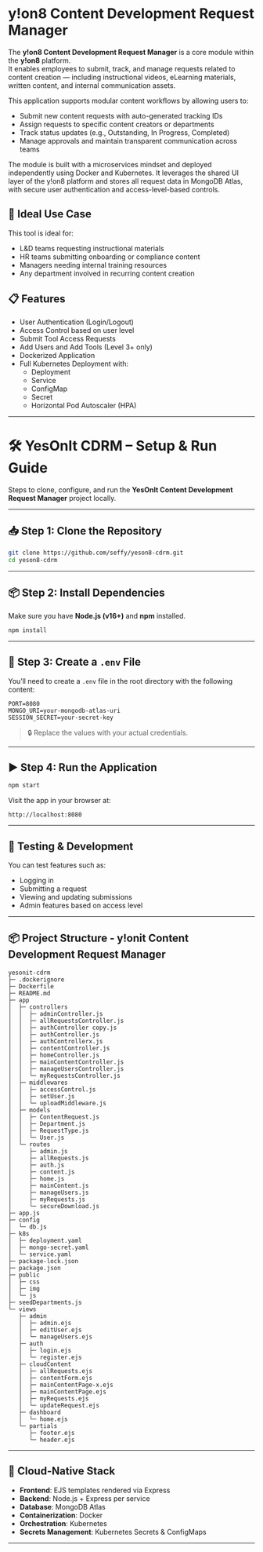 # **y!on8** Content Development Request Manager

The **y!on8 Content Development Request Manager** is a core module within the **y!on8** platform.  
It enables employees to submit, track, and manage requests related to content creation — including instructional videos, eLearning materials, written content, and internal communication assets.

This application supports modular content workflows by allowing users to:
- Submit new content requests with auto-generated tracking IDs
- Assign requests to specific content creators or departments
- Track status updates (e.g., Outstanding, In Progress, Completed)
- Manage approvals and maintain transparent communication across teams

The module is built with a microservices mindset and deployed independently using Docker and Kubernetes. It leverages the shared UI layer of the y!on8 platform and stores all request data in MongoDB Atlas, with secure user authentication and access-level-based controls.

## 🎯 Ideal Use Case

This tool is ideal for:
- L&D teams requesting instructional materials
- HR teams submitting onboarding or compliance content
- Managers needing internal training resources
- Any department involved in recurring content creation

## 📋 Features
- User Authentication (Login/Logout)
- Access Control based on user level
- Submit Tool Access Requests
- Add Users and Add Tools (Level 3+ only)
- Dockerized Application
- Full Kubernetes Deployment with:
  - Deployment
  - Service
  - ConfigMap
  - Secret
  - Horizontal Pod Autoscaler (HPA)

---

# 🛠️ YesOnIt CDRM – Setup & Run Guide

Steps to clone, configure, and run the **YesOnIt Content Development Request Manager** project locally.

---

## 📥 Step 1: Clone the Repository

```bash
git clone https://github.com/seffy/yeson8-cdrm.git
cd yeson8-cdrm
```

---

## 📦 Step 2: Install Dependencies

Make sure you have **Node.js (v16+)** and **npm** installed.

```bash
npm install
```

---

## 🔐 Step 3: Create a `.env` File

You’ll need to create a `.env` file in the root directory with the following content:

```env
PORT=8080
MONGO_URI=your-mongodb-atlas-uri
SESSION_SECRET=your-secret-key
```

> 🔒 Replace the values with your actual credentials.

---

## ▶️ Step 4: Run the Application

```bash
npm start
```

Visit the app in your browser at:

```
http://localhost:8080
```

---

## 🧪 Testing & Development

You can test features such as:
- Logging in
- Submitting a request
- Viewing and updating submissions
- Admin features based on access level

---


## 📦 Project Structure - y!onit Content Development Request Manager


```
yesonit-cdrm
├─ .dockerignore
├─ Dockerfile
├─ README.md
├─ app
│  ├─ controllers
│  │  ├─ adminController.js
│  │  ├─ allRequestsController.js
│  │  ├─ authController copy.js
│  │  ├─ authController.js
│  │  ├─ authControllerx.js
│  │  ├─ contentController.js
│  │  ├─ homeController.js
│  │  ├─ mainContentController.js
│  │  ├─ manageUsersController.js
│  │  └─ myRequestsController.js
│  ├─ middlewares
│  │  ├─ accessControl.js
│  │  ├─ setUser.js
│  │  └─ uploadMiddleware.js
│  ├─ models
│  │  ├─ ContentRequest.js
│  │  ├─ Department.js
│  │  ├─ RequestType.js
│  │  └─ User.js
│  └─ routes
│     ├─ admin.js
│     ├─ allRequests.js
│     ├─ auth.js
│     ├─ content.js
│     ├─ home.js
│     ├─ mainContent.js
│     ├─ manageUsers.js
│     ├─ myRequests.js
│     └─ secureDownload.js
├─ app.js
├─ config
│  └─ db.js
├─ k8s
│  ├─ deployment.yaml
│  ├─ mongo-secret.yaml
│  └─ service.yaml
├─ package-lock.json
├─ package.json
├─ public
│  ├─ css
│  ├─ img
│  └─ js
├─ seedDepartments.js
└─ views
   ├─ admin
   │  ├─ admin.ejs
   │  ├─ editUser.ejs
   │  └─ manageUsers.ejs
   ├─ auth
   │  ├─ login.ejs
   │  └─ register.ejs
   ├─ cloudContent
   │  ├─ allRequests.ejs
   │  ├─ contentForm.ejs
   │  ├─ mainContentPage-x.ejs
   │  ├─ mainContentPage.ejs
   │  ├─ myRequests.ejs
   │  └─ updateRequest.ejs
   ├─ dashboard
   │  └─ home.ejs
   └─ partials
      ├─ footer.ejs
      └─ header.ejs

```

--- 

## 🔐 Cloud-Native Stack

- **Frontend**: EJS templates rendered via Express
- **Backend**: Node.js + Express per service
- **Database**: MongoDB Atlas
- **Containerization**: Docker
- **Orchestration**: Kubernetes
- **Secrets Management**: Kubernetes Secrets & ConfigMaps

---

